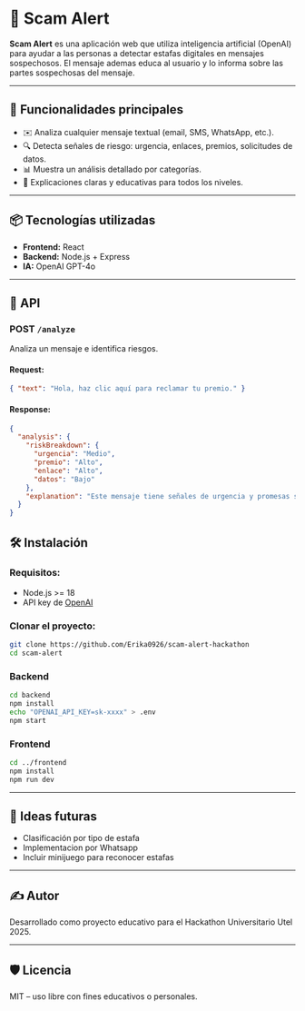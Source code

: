 # 🚨 Scam Alert

**Scam Alert** es una aplicación web que utiliza inteligencia artificial (OpenAI) para ayudar a las personas a detectar estafas digitales en mensajes sospechosos. El mensaje ademas educa al usuario y lo informa sobre las partes sospechosas del mensaje.

---

## 🧠 Funcionalidades principales

- ✉️ Analiza cualquier mensaje textual (email, SMS, WhatsApp, etc.).
- 🔍 Detecta señales de riesgo: urgencia, enlaces, premios, solicitudes de datos.
- 📊 Muestra un análisis detallado por categorías.
- 🧠 Explicaciones claras y educativas para todos los niveles.

---
 
## 📦 Tecnologías utilizadas

- **Frontend:** React
- **Backend:** Node.js + Express
- **IA:** OpenAI GPT-4o

---

## 📡 API

### POST `/analyze`
Analiza un mensaje e identifica riesgos.

#### Request:
```json
{ "text": "Hola, haz clic aquí para reclamar tu premio." }
```

#### Response:
```json
{
  "analysis": {
    "riskBreakdown": {
      "urgencia": "Medio",
      "premio": "Alto",
      "enlace": "Alto",
      "datos": "Bajo"
    },
    "explanation": "Este mensaje tiene señales de urgencia y promesas sospechosas..."
  }
}
```

## 🛠️ Instalación

### Requisitos:
- Node.js >= 18
- API key de [OpenAI](https://platform.openai.com)

### Clonar el proyecto:
```bash
git clone https://github.com/Erika0926/scam-alert-hackathon
cd scam-alert
```

### Backend
```bash
cd backend
npm install
echo "OPENAI_API_KEY=sk-xxxx" > .env
npm start
```

### Frontend
```bash
cd ../frontend
npm install
npm run dev
```

---

## 🧪 Ideas futuras

- Clasificación por tipo de estafa
- Implementacion por Whatsapp
- Incluir minijuego para reconocer estafas
---

## ✍️ Autor

Desarrollado como proyecto educativo para el Hackathon Universitario Utel 2025.  

---

## 🛡️ Licencia

MIT – uso libre con fines educativos o personales.
